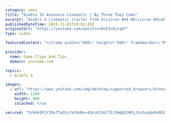 ```yaml
---
category: news
title: "Diablo IV Announce Cinematic | By Three They Come"
excerpt: "diablo 4 cinematic trailer from blizzcon #d4 #blizzcon #diablo."
publishedDateTime: 2019-11-01T19:01:45Z
originalUrl: "https://youtube.com/watch?v=0vE3rAjtqUY"
type: video

featuredContent: "<iframe width=\"800\" height=\"500\" frameborder=\"0\" src=\"https://www.youtube.com/embed/0vE3rAjtqUY\" allow=\"accelerometer; autoplay; encrypted-media; gyroscope; picture-in-picture\" allowfullscreen></iframe>"

provider:
  name: Game Clips And Tips
  domain: youtube.com

topics:
  - Diablo 4

images:
  - url: "https://www.youtube.com/img/desktop/supported_browsers/dinosaur.png"
    width: 1200
    height: 800
    isCached: true

secured: "5VkHkOPjY3MufTwZbjYaYUUNvv45kiKlbblTE/FWqDUlNRj/Gv5au8p0n0EEiV/y+3M8fCUCrA5r1ggWfntb47xaZ74vFLETlqhKWP7UiGJlxuyI8ITCDV5R7zM2mIRU0eIZt6U1dXYinPmPfOFFA+8hQRLGCFGmGoIcxFD2oSQcUvbArpvnEwqwl++AryZZtKU530orjuzHPYdGzJfE1XsH/+CiU9XawvYMGo589ZaKkMY3c6lCJtzwXqlMnA2XYyeTW9QIBJU0SGt3SHJhlenuBsLUxUhZNB6W1bY+oe6VZH+b4igfw+ZmqRgtU9LuDN+V6q4WVftwTSjv6EwEdYfJ7CnLEG0stH21vZy4bnXHDSskK++7fbMQ8YVjDg9Wd/2i+96janxqLkNK8dVO7g==;VxCFAbFiDZhInAD2nNXHog=="
---
```


